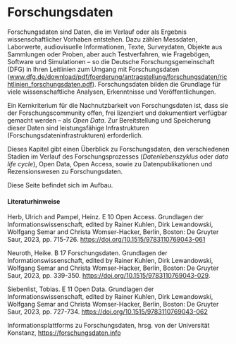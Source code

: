 # Forschungsdaten
 
Forschungsdaten sind Daten, die im Verlauf oder als Ergebnis wissenschaftlicher Vorhaben entstehen. Dazu zählen Messdaten, Laborwerte, audiovisuelle Informationen, Texte, Surveydaten, Objekte aus Sammlungen oder Proben, aber auch Testverfahren, wie Fragebögen, Software und Simulationen – so die Deutsche Forschungsgemeinschaft (DFG) in Ihren Leitlinien zum Umgang mit Forschungsdaten (www.dfg.de/download/pdf/foerderung/antragstellung/forschungsdaten/richtlinien_forschungsdaten.pdf).
Forschungsdaten bilden die Grundlage für viele wissenschaftliche Analysen, Erkenntnisse und Veröffentlichungen. 

Ein Kernkriterium für die Nachnutzbarkeit von Forschungsdaten ist, dass sie der Forschungscommunity offen, frei lizenziert und dokumentiert verfügbar gemacht werden – als *Open Data*. Zur Bereitstellung und Speicherung dieser Daten sind leistungsfähige Infrastrukturen (Forschungsdateninfrastrukturen) erforderlich.

Dieses Kapitel gibt einen Überblick zu Forschungsdaten, den verschiedenen Stadien im Verlauf des Forschungsprozesses (*Datenlebenszyklus* oder *data life cycle*), Open Data, Open Access, sowie zu Datenpublikationen und Rezensionswesen zu Forschungsdaten. 

Diese Seite befindet sich im Aufbau.


#### Literaturhinweise

Herb, Ulrich and Pampel, Heinz. E 10 Open Access. Grundlagen der Informationswissenschaft, edited by Rainer Kuhlen, Dirk Lewandowski, Wolfgang Semar and Christa Womser-Hacker, Berlin, Boston: De Gruyter Saur, 2023, pp. 715-726. https://doi.org/10.1515/9783110769043-061

Neuroth, Heike. B 17 Forschungsdaten. Grundlagen der Informationswissenschaft, edited by Rainer Kuhlen, Dirk Lewandowski, Wolfgang Semar and Christa Womser-Hacker, Berlin, Boston: De Gruyter Saur, 2023, pp. 339-350. https://doi.org/10.1515/9783110769043-029.

Siebenlist, Tobias. E 11 Open Data. Grundlagen der Informationswissenschaft, edited by Rainer Kuhlen, Dirk Lewandowski, Wolfgang Semar and Christa Womser-Hacker, Berlin, Boston: De Gruyter Saur, 2023, pp. 727-734. https://doi.org/10.1515/9783110769043-062

Informationsplattforms zu Forschungsdaten, hrsg. von der Universität Konstanz, https://forschungsdaten.info